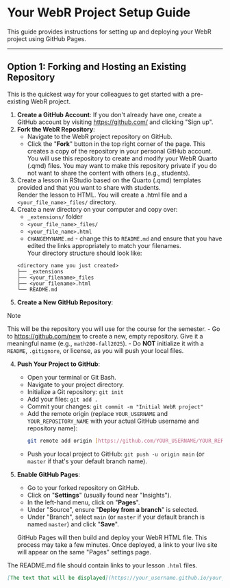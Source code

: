 # Your WebR Project Setup Guide

This guide provides instructions for setting up and deploying your WebR project using GitHub Pages.

---

## Option 1: Forking and Hosting an Existing Repository

This is the quickest way for your colleagues to get started with a pre-existing WebR project.

1.  **Create a GitHub Account**: If you don't already have one, create a GitHub account by visiting <https://github.com/> and clicking "Sign up".
2.  **Fork the WebR Repository**:
    * Navigate to the WebR project repository on GitHub.
    * Click the "**Fork**" button in the top right corner of the page. This creates a copy of the repository in your personal GitHub account.  
    You will use this repository to create and modify your WebR Quarto (.qmd) files. You may want to make this repository private if you do not want to share the content with others (e.g., students).
3. Create a lesson in RStudio based on the Quarto (.qmd) templates provided and that you want to share with students.  
Render the lesson to HTML. You will create a .html file and a `<your_file_name>_files/` directory.
4. Create a new directory on your computer and copy over:
    - `_extensions/` folder
    - `<your_file_name>_files/`
    - `<your_file_name>.html`
    - `CHANGEMYNAME.md` - change this to `README.md` and ensure that you have edited the links appropriately to match your filenames.  
    Your directory structure should look like:
    ```
    <directory name you just created>
    ├── _extensions
    ├── <your_filename>_files
    ├── <your_filename>.html
    └── README.md
    ```
5.  **Create a New GitHub Repository**:
> [!NOTE]
> This will be the repository you will use for the course for the semester.
    - Go to <https://github.com/new> to create a new, empty repository. Give it a meaningful name (e.g., `math200-fall2025`).
    - Do **NOT** initialize it with a `README`, `.gitignore`, or license, as you will push your local files.
4.  **Push Your Project to GitHub**:
    * Open your terminal or Git Bash.
    * Navigate to your project directory.
    * Initialize a Git repository: `git init`
    * Add your files: `git add .`
    * Commit your changes: `git commit -m "Initial WebR project"`
    * Add the remote origin (replace `YOUR_USERNAME` and `YOUR_REPOSITORY_NAME` with your actual GitHub username and repository name):
        ```bash
        git remote add origin [https://github.com/YOUR_USERNAME/YOUR_REPOSITORY_NAME.git](https://github.com/YOUR_USERNAME/YOUR_REPOSITORY_NAME.git)
        ```
    * Push your local project to GitHub: `git push -u origin main` (or `master` if that's your default branch name).
5.  **Enable GitHub Pages**:
    * Go to your forked repository on GitHub.
    * Click on "**Settings**" (usually found near "Insights").
    * In the left-hand menu, click on "**Pages**".
    * Under "Source", ensure "**Deploy from a branch**" is selected.
    * Under "Branch", select `main` (or `master` if your default branch is named `master`) and click "**Save**".

    GitHub Pages will then build and deploy your WebR HTML file. This process may take a few minutes. Once deployed, a link to your live site will appear on the same "Pages" settings page.
    
The README.md file should contain links to your lesson `.html` files.

```markdown
[The text that will be displayed](https://your_username.github.io/your_file.html)
```